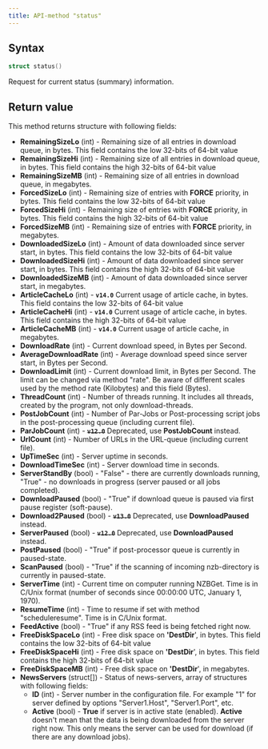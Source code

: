 ```yaml
---
title: API-method "status"
---
```

## Syntax
```swift
struct status() 
```

Request for current status (summary) information.

## Return value
This method returns structure with following fields:
- **RemainingSizeLo** (int) - Remaining size of all entries in download queue, in bytes. This field contains the low 32-bits of 64-bit value
- **RemainingSizeHi** (int) - Remaining size of all entries in download queue, in bytes. This field contains the high 32-bits of 64-bit value
- **RemainingSizeMB** (int) - Remaining size of all entries in download queue, in megabytes.
- **ForcedSizeLo** (int) - Remaining size of entries with **FORCE** priority, in bytes. This field contains the low 32-bits of 64-bit value
- **ForcedSizeHi** (int) - Remaining size of entries with **FORCE** priority, in bytes. This field contains the high 32-bits of 64-bit value
- **ForcedSizeMB** (int) - Remaining size of entries with **FORCE** priority, in megabytes.
- **DownloadedSizeLo** (int) - Amount of data downloaded since server start, in bytes. This field contains the low 32-bits of 64-bit value
- **DownloadedSizeHi** (int) - Amount of data downloaded since server start, in bytes. This field contains the high 32-bits of 64-bit value
- **DownloadedSizeMB** (int) - Amount of data downloaded since server start, in megabytes.
- **ArticleCacheLo** (int) - **`v14.0`** Current usage of article cache, in bytes. This field contains the low 32-bits of 64-bit value
- **ArticleCacheHi** (int) - **`v14.0`** Current usage of article cache, in bytes. This field contains the high 32-bits of 64-bit value
- **ArticleCacheMB** (int) - **`v14.0`** Current usage of article cache, in megabytes.
- **DownloadRate** (int) - Current download speed, in Bytes per Second.
- **AverageDownloadRate** (int) - Average download speed since server start, in Bytes per Second.
- **DownloadLimit** (int) - Current download limit, in Bytes per Second. The limit can be changed via method "rate". Be aware of different scales used by the method rate (Kilobytes) and this field (Bytes).
- **ThreadCount** (int) - Number of threads running. It includes all threads, created by the program, not only download-threads.
- **PostJobCount** (int) - Number of Par-Jobs or Post-processing script jobs in the post-processing queue (including current file).
- **ParJobCount** (int) - **~~`v12.0`~~** Deprecated, use **PostJobCount** instead.
- **UrlCount** (int) - Number of URLs in the URL-queue (including current file).
- **UpTimeSec** (int) - Server uptime in seconds.
- **DownloadTimeSec** (int) - Server download time in seconds.
- **ServerStandBy** (bool) - "False" - there are currently downloads running, "True" - no downloads in progress (server paused or all jobs completed).
- **DownloadPaused** (bool) - "True" if download queue is paused via first pause register (soft-pause).
- **Download2Paused** (bool) - **~~`v13.0`~~** Deprecated, use **DownloadPaused** instead.
- **ServerPaused** (bool) - **~~`v12.0`~~** Deprecated, use **DownloadPaused** instead.
- **PostPaused** (bool) - "True" if post-processor queue is currently in paused-state.
- **ScanPaused** (bool) - "True" if the scanning of incoming nzb-directory is currently in paused-state.
- **ServerTime** (int) - Current time on computer running NZBGet. Time is in C/Unix format (number of seconds since 00:00:00 UTC, January 1, 1970).
- **ResumeTime** (int) - Time to resume if set with method "scheduleresume". Time is in C/Unix format.
- **FeedActive** (bool) - "True" if any RSS feed is being fetched right now.
- **FreeDiskSpaceLo** (int) - Free disk space on **'DestDir**', in bytes. This field contains the low 32-bits of 64-bit value
- **FreeDiskSpaceHi** (int) - Free disk space on **'DestDir**', in bytes. This field contains the high 32-bits of 64-bit value
- **FreeDiskSpaceMB** (int) - Free disk space on **'DestDir**', in megabytes.
- **NewsServers** (struct[]) - Status of news-servers, array of structures with following fields:
   - **ID** (int) - Server number in the configuration file. For example "1" for server defined by options "Server1.Host", "Server1.Port", etc.
   - **Active** (bool) - **True** if server is in active state (enabled). **Active** doesn't mean that the data is being downloaded from the server right now. This only means the server can be used for download (if there are any download jobs).
